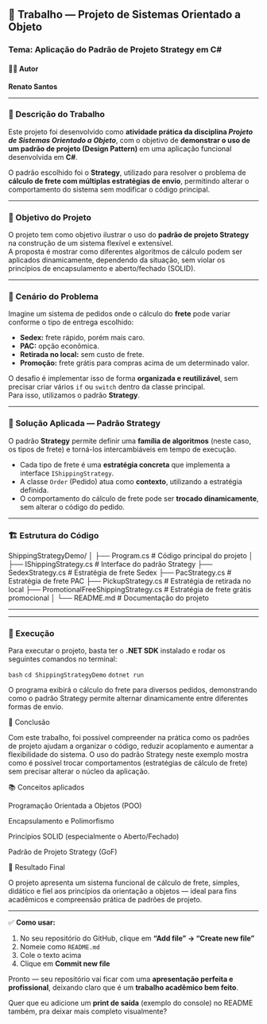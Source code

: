 ## 🧩 Trabalho — Projeto de Sistemas Orientado a Objeto  
### Tema: Aplicação do Padrão de Projeto **Strategy** em C#

#### 👨‍💻 Autor
**Renato Santos**

---

### 📘 Descrição do Trabalho

Este projeto foi desenvolvido como **atividade prática da disciplina _Projeto de Sistemas Orientado a Objeto_**, com o objetivo de **demonstrar o uso de um padrão de projeto (Design Pattern)** em uma aplicação funcional desenvolvida em **C#**.

O padrão escolhido foi o **Strategy**, utilizado para resolver o problema de **cálculo de frete com múltiplas estratégias de envio**, permitindo alterar o comportamento do sistema sem modificar o código principal.

---

### 🎯 Objetivo do Projeto

O projeto tem como objetivo ilustrar o uso do **padrão de projeto Strategy** na construção de um sistema flexível e extensível.  
A proposta é mostrar como diferentes algoritmos de cálculo podem ser aplicados dinamicamente, dependendo da situação, sem violar os princípios de encapsulamento e aberto/fechado (SOLID).

---

### 🚚 Cenário do Problema

Imagine um sistema de pedidos onde o cálculo do **frete** pode variar conforme o tipo de entrega escolhido:

- **Sedex:** frete rápido, porém mais caro.  
- **PAC:** opção econômica.  
- **Retirada no local:** sem custo de frete.  
- **Promoção:** frete grátis para compras acima de um determinado valor.

O desafio é implementar isso de forma **organizada e reutilizável**, sem precisar criar vários `if` ou `switch` dentro da classe principal.  
Para isso, utilizamos o padrão **Strategy**.

---

### 🧠 Solução Aplicada — Padrão Strategy

O padrão **Strategy** permite definir uma **família de algoritmos** (neste caso, os tipos de frete) e torná-los intercambiáveis em tempo de execução.

- Cada tipo de frete é uma **estratégia concreta** que implementa a interface `IShippingStrategy`.  
- A classe `Order` (Pedido) atua como **contexto**, utilizando a estratégia definida.  
- O comportamento do cálculo de frete pode ser **trocado dinamicamente**, sem alterar o código do pedido.

---

### 🏗️ Estrutura do Código

ShippingStrategyDemo/
│
├── Program.cs # Código principal do projeto
│
├── IShippingStrategy.cs # Interface do padrão Strategy
├── SedexStrategy.cs # Estratégia de frete Sedex
├── PacStrategy.cs # Estratégia de frete PAC
├── PickupStrategy.cs # Estratégia de retirada no local
├── PromotionalFreeShippingStrategy.cs # Estratégia de frete grátis promocional
│
└── README.md # Documentação do projeto


---


---

### 🧾 Execução

Para executar o projeto, basta ter o **.NET SDK** instalado e rodar os seguintes comandos no terminal:

`bash`
`cd ShippingStrategyDemo`
`dotnet run`

O programa exibirá o cálculo do frete para diversos pedidos, demonstrando como o padrão Strategy permite alternar dinamicamente entre diferentes formas de envio.

🧩 Conclusão

Com este trabalho, foi possível compreender na prática como os padrões de projeto ajudam a organizar o código, reduzir acoplamento e aumentar a flexibilidade do sistema.
O uso do padrão Strategy neste exemplo mostra como é possível trocar comportamentos (estratégias de cálculo de frete) sem precisar alterar o núcleo da aplicação.

📚 Conceitos aplicados

Programação Orientada a Objetos (POO)

Encapsulamento e Polimorfismo

Princípios SOLID (especialmente o Aberto/Fechado)

Padrão de Projeto Strategy (GoF)

🏁 Resultado Final

O projeto apresenta um sistema funcional de cálculo de frete, simples, didático e fiel aos princípios da orientação a objetos — ideal para fins acadêmicos e compreensão prática de padrões de projeto.


---

✅ **Como usar:**
1. No seu repositório do GitHub, clique em **“Add file” → “Create new file”**  
2. Nomeie como `README.md`  
3. Cole o texto acima  
4. Clique em **Commit new file**

Pronto — seu repositório vai ficar com uma **apresentação perfeita e profissional**, deixando claro que é um **trabalho acadêmico bem feito**.  

Quer que eu adicione um **print de saída** (exemplo do console) no README também, pra deixar mais completo visualmente?
